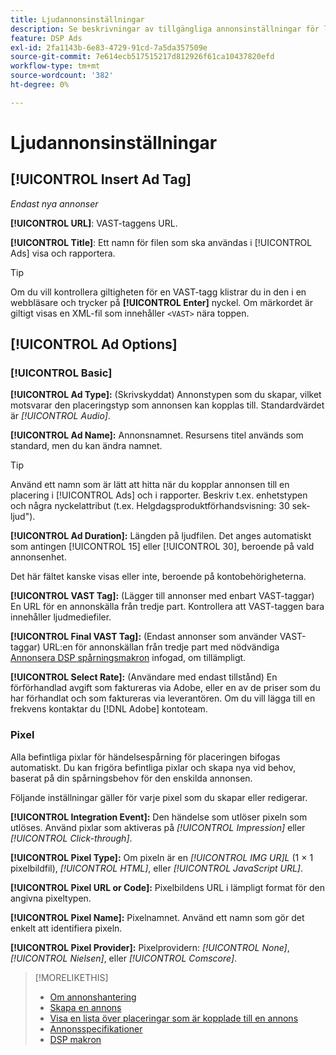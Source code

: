 ```yaml
---
title: Ljudannonsinställningar
description: Se beskrivningar av tillgängliga annonsinställningar för ljudannonser.
feature: DSP Ads
exl-id: 2fa1143b-6e83-4729-91cd-7a5da357509e
source-git-commit: 7e614ecb517515217d812926f61ca10437820efd
workflow-type: tm+mt
source-wordcount: '382'
ht-degree: 0%

---
```


# Ljudannonsinställningar

## [!UICONTROL Insert Ad Tag]

*Endast nya annonser*

**[!UICONTROL URL]**: VAST-taggens URL.

**[!UICONTROL Title]**: Ett namn för filen som ska användas i [!UICONTROL Ads] visa och rapportera.

>[!TIP]
>
> Om du vill kontrollera giltigheten för en VAST-tagg klistrar du in den i en webbläsare och trycker på **[!UICONTROL Enter]** nyckel. Om märkordet är giltigt visas en XML-fil som innehåller `<VAST>` nära toppen.

## [!UICONTROL Ad Options]

### [!UICONTROL Basic]

**[!UICONTROL Ad Type]:** (Skrivskyddat) Annonstypen som du skapar, vilket motsvarar den placeringstyp som annonsen kan kopplas till. Standardvärdet är *[!UICONTROL Audio]*.

**[!UICONTROL Ad Name]:** Annonsnamnet. Resursens titel används som standard, men du kan ändra namnet.

>[!TIP]
>
> Använd ett namn som är lätt att hitta när du kopplar annonsen till en placering i [!UICONTROL Ads] och i rapporter. Beskriv t.ex. enhetstypen och några nyckelattribut (t.ex. Helgdagsproduktförhandsvisning: 30 sek-ljud&quot;).

**[!UICONTROL Ad Duration]:** Längden på ljudfilen. Det anges automatiskt som antingen [!UICONTROL 15] eller [!UICONTROL 30], beroende på vald annonsenhet.

Det här fältet kanske visas eller inte, beroende på kontobehörigheterna.

**[!UICONTROL VAST Tag]:** (Lägger till annonser med enbart VAST-taggar) En URL för en annonskälla från tredje part. Kontrollera att VAST-taggen bara innehåller ljudmediefiler.

**[!UICONTROL Final VAST Tag]:** (Endast annonser som använder VAST-taggar) URL:en för annonskällan från tredje part med nödvändiga [Annonsera DSP spårningsmakron](/help/dsp/campaign-management/macros.md) infogad, om tillämpligt.

**[!UICONTROL Select Rate]:** (Användare med endast tillstånd) En förförhandlad avgift som faktureras via Adobe, eller en av de priser som du har förhandlat och som faktureras via leverantören. Om du vill lägga till en frekvens kontaktar du [!DNL Adobe] kontoteam.

### Pixel

Alla befintliga pixlar för händelsespårning för placeringen bifogas automatiskt. Du kan frigöra befintliga pixlar och skapa nya vid behov, baserat på din spårningsbehov för den enskilda annonsen.

Följande inställningar gäller för varje pixel som du skapar eller redigerar.

**[!UICONTROL Integration Event]:** Den händelse som utlöser pixeln som utlöses. Använd pixlar som aktiveras på *[!UICONTROL Impression]* eller *[!UICONTROL Click-through]*.

**[!UICONTROL Pixel Type]:** Om pixeln är en *[!UICONTROL IMG UR]L* (1 × 1 pixelbildfil), *[!UICONTROL HTML]*, eller *[!UICONTROL JavaScript URL]*.

**[!UICONTROL Pixel URL or Code]:** Pixelbildens URL i lämpligt format för den angivna pixeltypen.

**[!UICONTROL Pixel Name]:** Pixelnamnet. Använd ett namn som gör det enkelt att identifiera pixeln.

**[!UICONTROL Pixel Provider]:** Pixelprovidern: *[!UICONTROL None]*, *[!UICONTROL Nielsen]*, eller *[!UICONTROL Comscore]*.

>[!MORELIKETHIS]
>
>* [Om annonshantering](ad-about.md)
>* [Skapa en annons](ad-create.md)
>* [Visa en lista över placeringar som är kopplade till en annons](/help/dsp/campaign-management/ads/ad-list-placements.md)
>* [Annonsspecifikationer](ad-specs.md)
>* [DSP makron](/help/dsp/campaign-management/macros.md)

